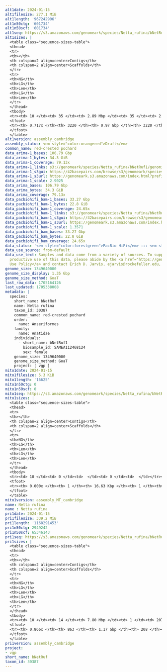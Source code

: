 ```yaml
---
alt1date: 2024-01-15
alt1filesize: 277.1 MiB
alt1length: '967242996'
alt1n50ctg: '601734'
alt1n50scf: '601734'
alt1seq: https://s3.amazonaws.com/genomeark/species/Netta_rufina/bNetRuf1/assembly_cambridge/bNetRuf1.alt.asm.20240115.fasta.gz
alt1sizes: |
  <table class="sequence-sizes-table">
  <thead>
  <tr>
  <th></th>
  <th colspan=2 align=center>Contigs</th>
  <th colspan=2 align=center>Scaffolds</th>
  </tr>
  <tr>
  <th>NG</th>
  <th>LG</th>
  <th>Len</th>
  <th>LG</th>
  <th>Len</th>
  </tr>
  </thead>
  <tbody>
  <tr><td> 10 </td><td> 35 </td><td> 2.89 Mbp </td><td> 35 </td><td> 2.89 Mbp </td></tr><tr><td> 20 </td><td> 93 </td><td> 1.95 Mbp </td><td> 93 </td><td> 1.95 Mbp </td></tr><tr><td> 30 </td><td> 179 </td><td> 1.29 Mbp </td><td> 179 </td><td> 1.29 Mbp </td></tr><tr><td> 40 </td><td> 301 </td><td> 0.95 Mbp </td><td> 301 </td><td> 0.95 Mbp </td></tr><tr style="background-color:#cccccc;"><td> 50 </td><td> 481 </td><td> 0.60 Mbp </td><td> 481 </td><td> 0.60 Mbp </td></tr><tr><td> 60 </td><td> 778 </td><td> 323.32 Kbp </td><td> 778 </td><td> 323.32 Kbp </td></tr><tr><td> 70 </td><td> 2049 </td><td> 29.10 Kbp </td><td> 2049 </td><td> 29.10 Kbp </td></tr><tr><td> 80 </td><td> 0 </td><td>  </td><td> 0 </td><td>  </td></tr><tr><td> 90 </td><td> 0 </td><td>  </td><td> 0 </td><td>  </td></tr><tr><td> 100 </td><td> 0 </td><td>  </td><td> 0 </td><td>  </td></tr></tbody>
  <tfoot>
  <tr><th> 0.717x </th><th> 3220 </th><th> 0.97 Gbp </th><th> 3220 </th><th> 0.97 Gbp </th></tr>
  </tfoot>
  </table>
alt1version: assembly_cambridge
assembly_status: <em style="color:orangered">Draft</em>
common_name: red-crested pochard
data_arima-1_bases: 106.79 Gbp
data_arima-1_bytes: 34.3 GiB
data_arima-1_coverage: 79.13x
data_arima-1_links: s3://genomeark/species/Netta_rufina/bNetRuf1/genomic_data/arima/<br>
data_arima-1_s3gui: https://42basepairs.com/browse/s3/genomeark/species/Netta_rufina/bNetRuf1/genomic_data/arima/
data_arima-1_s3url: https://genomeark.s3.amazonaws.com/index.html?prefix=species/Netta_rufina/bNetRuf1/genomic_data/arima/
data_arima-1_scale: 2.9025
data_arima_bases: 106.79 Gbp
data_arima_bytes: 34.3 GiB
data_arima_coverage: 79.13x
data_pacbiohifi_bam-1_bases: 33.27 Gbp
data_pacbiohifi_bam-1_bytes: 22.8 GiB
data_pacbiohifi_bam-1_coverage: 24.65x
data_pacbiohifi_bam-1_links: s3://genomeark/species/Netta_rufina/bNetRuf1/genomic_data/pacbio_hifi/<br>
data_pacbiohifi_bam-1_s3gui: https://42basepairs.com/browse/s3/genomeark/species/Netta_rufina/bNetRuf1/genomic_data/pacbio_hifi/
data_pacbiohifi_bam-1_s3url: https://genomeark.s3.amazonaws.com/index.html?prefix=species/Netta_rufina/bNetRuf1/genomic_data/pacbio_hifi/
data_pacbiohifi_bam-1_scale: 1.3571
data_pacbiohifi_bam_bases: 33.27 Gbp
data_pacbiohifi_bam_bytes: 22.8 GiB
data_pacbiohifi_bam_coverage: 24.65x
data_status: '<em style="color:forestgreen">PacBio HiFi</em> ::: <em style="color:forestgreen">Arima</em>'
data_use_source: from-default
data_use_text: Samples and data come from a variety of sources. To support fair and
  productive use of this data, please abide by the <a href="https://genome10k.soe.ucsc.edu/data-use-policies/">Data
  Use Policy</a> and contact Erich D. Jarvis, ejarvis@rockefeller.edu, with any questions.
genome_size: 1349640000
genome_size_display: 1.35 Gbp
genome_size_method: GoaT
last_raw_data: 1705164126
last_updated: 1705338008
metadata: |
  species:
    short_name: bNetRuf
    name: Netta rufina
    taxon_id: 30387
    common_name: red-crested pochard
    order:
      name: Anseriformes
    family:
      name: Anatidae
    individuals:
      - short_name: bNetRuf1
        biosample_id: SAMEA112468124
        sex: female
    genome_size: 1349640000
    genome_size_method: GoaT
    project: [ vgp ]
mito1date: 2024-01-15
mito1filesize: 5.3 KiB
mito1length: '16625'
mito1n50ctg: 0
mito1n50scf: 0
mito1seq: https://s3.amazonaws.com/genomeark/species/Netta_rufina/bNetRuf1/assembly_MT_cambridge/bNetRuf1.MT.20240115.fasta.gz
mito1sizes: |
  <table class="sequence-sizes-table">
  <thead>
  <tr>
  <th></th>
  <th colspan=2 align=center>Contigs</th>
  <th colspan=2 align=center>Scaffolds</th>
  </tr>
  <tr>
  <th>NG</th>
  <th>LG</th>
  <th>Len</th>
  <th>LG</th>
  <th>Len</th>
  </tr>
  </thead>
  <tbody>
  <tr><td> 10 </td><td> 0 </td><td>  </td><td> 0 </td><td>  </td></tr><tr><td> 20 </td><td> 0 </td><td>  </td><td> 0 </td><td>  </td></tr><tr><td> 30 </td><td> 0 </td><td>  </td><td> 0 </td><td>  </td></tr><tr><td> 40 </td><td> 0 </td><td>  </td><td> 0 </td><td>  </td></tr><tr style="background-color:#cccccc;"><td> 50 </td><td> 0 </td><td style="background-color:#ff8888;">  </td><td> 0 </td><td style="background-color:#ff8888;">  </td></tr><tr><td> 60 </td><td> 0 </td><td>  </td><td> 0 </td><td>  </td></tr><tr><td> 70 </td><td> 0 </td><td>  </td><td> 0 </td><td>  </td></tr><tr><td> 80 </td><td> 0 </td><td>  </td><td> 0 </td><td>  </td></tr><tr><td> 90 </td><td> 0 </td><td>  </td><td> 0 </td><td>  </td></tr><tr><td> 100 </td><td> 0 </td><td>  </td><td> 0 </td><td>  </td></tr></tbody>
  <tfoot>
  <tr><th> 0.000x </th><th> 1 </th><th> 16.63 Kbp </th><th> 1 </th><th> 16.63 Kbp </th></tr>
  </tfoot>
  </table>
mito1version: assembly_MT_cambridge
name: Netta rufina
name_: Netta_rufina
pri1date: 2024-01-15
pri1filesize: 339.2 MiB
pri1length: '1168291453'
pri1n50ctg: 2949242
pri1n50scf: 65346143
pri1seq: https://s3.amazonaws.com/genomeark/species/Netta_rufina/bNetRuf1/assembly_cambridge/bNetRuf1.pri.asm.20240115.fasta.gz
pri1sizes: |
  <table class="sequence-sizes-table">
  <thead>
  <tr>
  <th></th>
  <th colspan=2 align=center>Contigs</th>
  <th colspan=2 align=center>Scaffolds</th>
  </tr>
  <tr>
  <th>NG</th>
  <th>LG</th>
  <th>Len</th>
  <th>LG</th>
  <th>Len</th>
  </tr>
  </thead>
  <tbody>
  <tr><td> 10 </td><td> 14 </td><td> 7.80 Mbp </td><td> 1 </td><td> 207.13 Mbp </td></tr><tr><td> 20 </td><td> 34 </td><td> 5.52 Mbp </td><td> 2 </td><td> 158.20 Mbp </td></tr><tr><td> 30 </td><td> 60 </td><td> 4.64 Mbp </td><td> 3 </td><td> 120.02 Mbp </td></tr><tr><td> 40 </td><td> 94 </td><td> 3.57 Mbp </td><td> 4 </td><td> 83.77 Mbp </td></tr><tr style="background-color:#cccccc;"><td> 50 </td><td> 136 </td><td style="background-color:#88ff88;"> 2.95 Mbp </td><td> 6 </td><td style="background-color:#88ff88;"> 65.35 Mbp </td></tr><tr><td> 60 </td><td> 190 </td><td> 2.06 Mbp </td><td> 9 </td><td> 33.15 Mbp </td></tr><tr><td> 70 </td><td> 275 </td><td> 1.30 Mbp </td><td> 15 </td><td> 21.71 Mbp </td></tr><tr><td> 80 </td><td> 419 </td><td> 0.64 Mbp </td><td> 24 </td><td> 7.57 Mbp </td></tr><tr><td> 90 </td><td> 0 </td><td>  </td><td> 0 </td><td>  </td></tr><tr><td> 100 </td><td> 0 </td><td>  </td><td> 0 </td><td>  </td></tr></tbody>
  <tfoot>
  <tr><th> 0.866x </th><th> 863 </th><th> 1.17 Gbp </th><th> 208 </th><th> 1.17 Gbp </th></tr>
  </tfoot>
  </table>
pri1version: assembly_cambridge
project:
- vgp
short_name: bNetRuf
taxon_id: 30387
---
```

